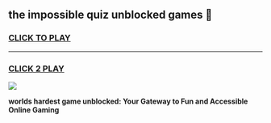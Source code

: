 
## the impossible quiz unblocked games 👋
<h3>
<a href="https://premium.freeplayer.one?title=the_impossible_quiz_unblocked_games&ref=13F">CLICK TO PLAY</a></h3>
<hr>

<h3>
<a href="https://premium.freeplayer.one?title=the_impossible_quiz_unblocked_games&ref=13F">CLICK 2 PLAY</a>
  
</h3>

<a href="https://premium.freeplayer.one?title=the_impossible_quiz_unblocked_games&ref=12F/"><img src="https://clearcache.store/games.png"></a>


**worlds hardest game unblocked: Your Gateway to Fun and Accessible Online Gaming**
